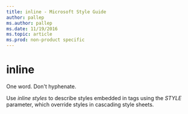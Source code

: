 ```yaml
---
title: inline - Microsoft Style Guide
author: pallep
ms.author: pallep
ms.date: 11/19/2016
ms.topic: article
ms.prod: non-product specific
---
```


# inline

One word. Don't hyphenate. 

Use *inline styles* to describe styles embedded in tags using the *STYLE* parameter, which override styles in cascading style sheets. 
